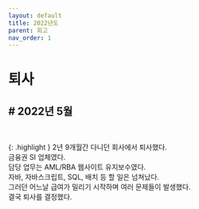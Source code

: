 ```yaml
---
layout: default
title: 2022년도
parent: 회고
nav_order: 1
---
```


# **퇴사**

## # 2022년 5월
<br>

{: .highlight }
2년 9개월간 다니던 회사에서 퇴사했다.<br>
금융권 SI 업체였다.<br>
담당 업무는 AML/RBA 웹사이트 유지보수였다.<br>
자바, 자바스크립트, SQL, 배치 등 할 일은 넘쳐났다.<br>
그러던 어느날 급여가 밀리기 시작하며 여러 문제들이 발생했다.<br>
결국 퇴사를 결정했다.<br>

